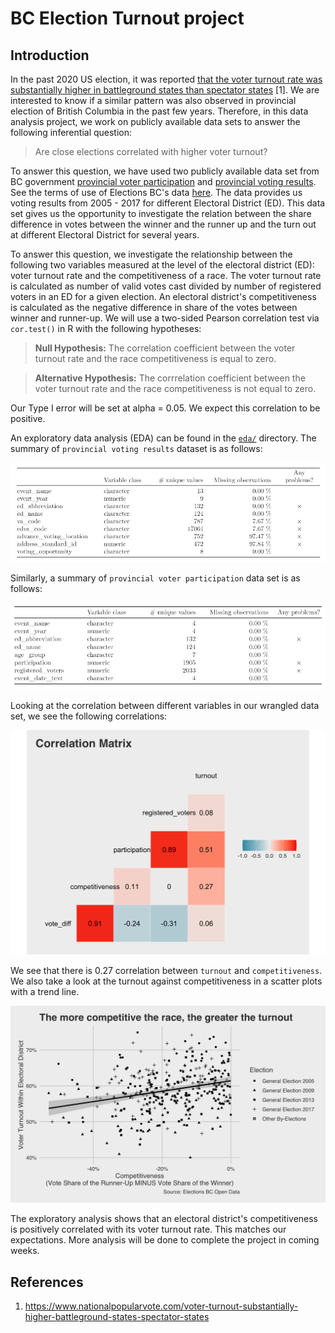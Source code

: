 # BC Election Turnout project

## Introduction

In the past 2020 US election, it was reported [that the voter turnout rate was substantially higher in battleground states than spectator states](https://www.nationalpopularvote.com/voter-turnout-substantially-higher-battleground-states-spectator-states) [1]. We are interested to know if a similar pattern was also observed in provincial election of British Columbia in the past few years. Therefore, in this data analysis project, we work on publicly available data sets to answer the following inferential question:

> Are close elections correlated with higher voter turnout?

To answer this question, we have used two publicly available data set from BC government [provincial voter participation](https://catalogue.data.gov.bc.ca/dataset/6d9db663-8c30-43ec-922b-d541d22e634f/resource/646530d4-078c-4815-8452-c75639962bb4) and [provincial voting results](https://catalogue.data.gov.bc.ca/dataset/44914a35-de9a-4830-ac48-870001ef8935/resource/fb40239e-b718-4a79-b18f-7a62139d9792). See the terms of use of Elections BC's data [here](https://elections.bc.ca/docs/EBC-Open-Data-Licence.pdf). The data provides us voting results from 2005 - 2017 for different Electoral District (ED). This data set gives us the opportunity to investigate the relation between the share difference in votes between the winner and the runner up and the turn out at different Electoral District for several years.

To answer this question, we investigate the relationship between the following two variables measured at the level of the electoral district (ED): voter turnout rate and the competitiveness of a race. The voter turnout rate is calculated as number of valid votes cast divided by number of registered voters in an ED for a given election. An electoral district's competitiveness is calculated as the negative difference in share of the votes between winner and runner-up.  We will use a two-sided Pearson correlation test via `cor.test()` in R with the following hypotheses:

> **Null Hypothesis:** The correlation coefficient between the voter turnout rate and the race competitiveness is equal to zero. 

> **Alternative Hypothesis:**  The corrrelation coefficient between the voter turnout rate and the race competitiveness is not equal to zero. 

Our Type I error will be set at alpha = 0.05. We expect this correlation to be positive.

An exploratory data analysis (EDA) can be found in the [`eda/`](eda/) directory. The summary of `provincial voting results` dataset is as follows:

![](eda/bc_election_turnout_files/figure-html/pvr.jpg)

Similarly, a summary of `provincial voter participation` data set is as follows:

![](eda/bc_election_turnout_files/figure-html/pvp.jpg)

Looking at the correlation between different variables in our wrangled data set, we see the following correlations:

![](eda/bc_election_turnout_files/figure-html/corrplot-1.png)

We see that there is 0.27 correlation between `turnout` and `competitiveness`. We also take a look at the turnout against competitiveness in a scatter plots with a trend line. 

 ![](eda/bc_election_turnout_files/figure-html/scatterplot-1.png)

The exploratory analysis shows that an electoral district's competitiveness is positively correlated with its voter turnout rate. This matches our expectations. More analysis will be done to complete the project in coming weeks.

## References

1. https://www.nationalpopularvote.com/voter-turnout-substantially-higher-battleground-states-spectator-states

